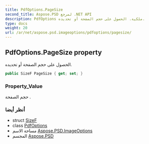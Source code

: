 ```yaml
---
title: PdfOptions.PageSize
second_title: Aspose.PSD لمرجع .NET API
description: PdfOptions ملكية. الحصول على حجم الصفحة أو تحديده.
type: docs
weight: 20
url: /ar/net/aspose.psd.imageoptions/pdfoptions/pagesize/
---
```

## PdfOptions.PageSize property

الحصول على حجم الصفحة أو تحديده.

```csharp
public SizeF PageSize { get; set; }
```

### Property_Value

حجم الصفحة .

### أنظر أيضا

* struct [SizeF](../../../aspose.psd/sizef/)
* class [PdfOptions](../)
* مساحة الاسم [Aspose.PSD.ImageOptions](../../pdfoptions/)
* المجسم [Aspose.PSD](../../../)


